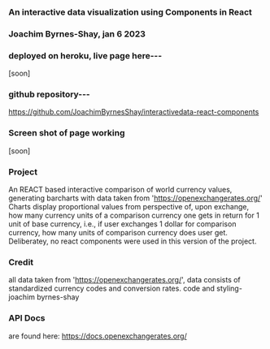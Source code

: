 ### An interactive data visualization using Components in React 

### Joachim Byrnes-Shay, jan 6 2023

### deployed on heroku, live page here---

[soon]

### github repository---  

https://github.com/JoachimByrnesShay/interactivedata-react-components

### Screen shot of page working

[soon]

### Project

An REACT based interactive comparison of world currency values, generating barcharts with data taken from 'https://openexchangerates.org/'
Charts display proportional values from perspective of, upon exchange, how many currency units of a comparison currency one gets in return for 1 unit of base currency, i.e., if user exchanges 1 dollar for comparison currency, how many units of comparison currency does user get.  Deliberatey, no react components were used in this version of the project.

### Credit 
all data taken from 'https://openexchangerates.org/',
data consists of standardized currency codes and conversion rates.
code and styling- joachim byrnes-shay

### API Docs
are found here: https://docs.openexchangerates.org/
